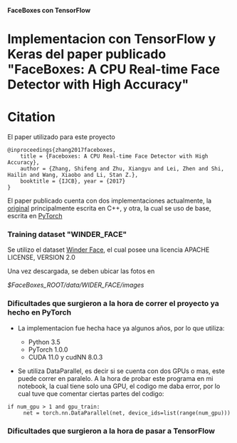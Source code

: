 **FaceBoxes con TensorFlow**

# Implementacion con TensorFlow y Keras del paper publicado "FaceBoxes: A CPU Real-time Face Detector with High Accuracy"

# Citation
El paper utilizado para este proyecto
~~~
@inproceedings{zhang2017faceboxes, 
    title = {Faceboxes: A CPU Real-time Face Detector with High Accuracy}, 
    author = {Zhang, Shifeng and Zhu, Xiangyu and Lei, Zhen and Shi, Hailin and Wang, Xiaobo and Li, Stan Z.}, 
    booktitle = {IJCB}, year = {2017} 
}
~~~


El paper publicado cuenta con dos implementaciones actualmente, la [original](https://github.com/sfzhang15/FaceBoxes) principalmente escrita en C++, y otra, 
la cual se uso de base, escrita en [PyTorch](https://github.com/zisianw/FaceBoxes.PyTorch)

### Training dataset "WINDER_FACE"
Se utilizo el dataset [Winder Face](http://shuoyang1213.me/WIDERFACE/), el cual posee una licencia APACHE LICENSE, VERSION 2.0

Una vez descargada, se deben ubicar las fotos en 

*$FaceBoxes_ROOT/data/WIDER_FACE/images*


### Dificultades que surgieron  a la hora de correr el proyecto ya hecho en PyTorch 

- La implementacion fue hecha hace ya algunos años, por lo que utiliza:
    * Python 3.5
    * PyTorch 1.0.0
    * CUDA 11.0 y cudNN 8.0.3
  

 - Se utiliza DataParallel, es decir si se cuenta con dos GPUs o mas, este puede correr en paralelo. A la hora de probar este programa en mi notebook, la cual 
tiene solo una GPU, el codigo me daba error, por lo cual tuve que comentar ciertas partes del codigo: 
~~~
if num_gpu > 1 and gpu_train:
     net = torch.nn.DataParallel(net, device_ids=list(range(num_gpu)))
~~~

### Dificultades que surgieron  a la hora de pasar a TensorFlow


